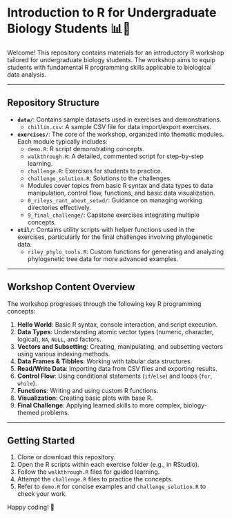 # Introduction to R for Undergraduate Biology Students 📊🧬

Welcome! This repository contains materials for an introductory R workshop tailored for undergraduate biology students. The workshop aims to equip students with fundamental R programming skills applicable to biological data analysis.

---
## Repository Structure

* **`data/`**: Contains sample datasets used in exercises and demonstrations.
    * `chillin.csv`: A sample CSV file for data import/export exercises.
* **`exercises/`**: The core of the workshop, organized into thematic modules. Each module typically includes:
    * `demo.R`: R script demonstrating concepts.
    * `walkthrough.R`: A detailed, commented script for step-by-step learning.
    * `challenge.R`: Exercises for students to practice.
    * `challenge_solution.R`: Solutions to the challenges.
    * Modules cover topics from basic R syntax and data types to data manipulation, control flow, functions, and basic data visualization.
    * `0_rileys_rant_about_setwd/`: Guidance on managing working directories effectively.
    * `9_final_challenge/`: Capstone exercises integrating multiple concepts.
* **`util/`**: Contains utility scripts with helper functions used in the exercises, particularly for the final challenges involving phylogenetic data.
    * `riley_phylo_tools.R`: Custom functions for generating and analyzing phylogenetic tree data for more advanced examples.

---
## Workshop Content Overview

The workshop progresses through the following key R programming concepts:

1.  **Hello World**: Basic R syntax, console interaction, and script execution.
2.  **Data Types**: Understanding atomic vector types (numeric, character, logical), `NA`, `NULL`, and factors.
3.  **Vectors and Subsetting**: Creating, manipulating, and subsetting vectors using various indexing methods.
4.  **Data Frames & Tibbles**: Working with tabular data structures.
5.  **Read/Write Data**: Importing data from CSV files and exporting results.
6.  **Control Flow**: Using conditional statements (`if`/`else`) and loops (`for`, `while`).
7.  **Functions**: Writing and using custom R functions.
8.  **Visualization**: Creating basic plots with base R.
9.  **Final Challenge**: Applying learned skills to more complex, biology-themed problems.

---
## Getting Started

1.  Clone or download this repository.
2.  Open the R scripts within each exercise folder (e.g., in RStudio).
3.  Follow the `walkthrough.R` files for guided learning.
4.  Attempt the `challenge.R` files to practice the concepts.
5.  Refer to `demo.R` for concise examples and `challenge_solution.R` to check your work.

Happy coding! 🚀